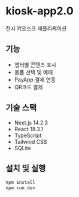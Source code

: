 # kiosk-app2.0

전시 키오스크 애플리케이션

## 기능
- 챕터별 콘텐츠 표시
- 물품 선택 및 예매
- PayApp 결제 연동
- QR코드 결제

## 기술 스택
- Next.js 14.2.3
- React 18.3.1
- TypeScript
- Tailwind CSS
- SQLite

## 설치 및 실행
```bash
npm install
npm run dev
```
